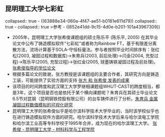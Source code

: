 ## 昆明理工大学七彩虹
collapsed:: true
	- ((63888e34-060a-4f47-ae51-b0181e611d79))
	  collapsed:: true
		- collapsed:: true
		  >参考
			- ((652e41dd-9c15-4d0e-b201-101a43967309))
- 2005年，昆明理工大学张希俊课题组的硕士陈乐平 (陈乐平, 2005) 在其毕业论文中公布了铸造模拟软件“七彩虹”或者称为Rainbow FT，基于有限差分离散方法，流场计算基于SOLA-守恒标量法。参与者按照毕业时间排序有：张红松(2003, 凝固过程和数据库)->朱育兵(2003, 前后处理)->闫金(2004, 充型过程)->陈乐平(2005, 充型过程)->张红金(2005, 球墨铸铁凝固过程及前处理)。[张希俊指导的学位论文](https://www.zhizhen.com/s?strchannel=3,5&adv=DT((F="张希俊")+AND+(O='昆明理工大学'))&aorp=a&size=15&isort=2&x=0_445)
- 根据多篇论文的致谢，张方教授是该课题组的主要合作者，其研究方向是铸造工装，可能提供了实验方面的支持 [张方 和 张希俊 发表的成果](https://www.zhizhen.com/s?adv=%28A%3D%22%E5%BC%A0%E6%96%B9%22*%22%E5%BC%A0%E5%B8%8C%E4%BF%8A%22%29+AND+%28O%3D%27%E6%98%86%E6%98%8E%E7%90%86%E5%B7%A5%E5%A4%A7%E5%AD%A6%27%29&aorp=a&size=15&isort=2&x=0_445&pages=2&version=v2)
- 该项目的时间跨度和武汉理工大学罗继相课题组WHUT-CAST的跨度相当，都是3年，这个项目是否也是依托于某个横向课题呢？朱育兵在其硕士毕业论文6.5节对昆钢（昆明钢铁控股有限公司）的台车铸件进行了分析。[朱育兵 金属凝固过程数值模拟的可视化研究](https://d.wanfangdata.com.cn/thesis/ChJUaGVzaXNOZXdTMjAyMzA5MDESB1k1NjYyMjcaCGVsNHhrYmVu)
- 昆明理工大学的张希俊似乎是哈尔滨科学技术大学毕业的，当时该学校似乎也在进行铸造模拟软件方面的研究。哈尔滨科学技术大学后来与哈尔滨电工学院和哈尔滨工业高等专科学校于1995年合并，成为现在的哈尔滨理工大学。 [张希俊 - 昆明理工大学 - 材料科学与工程学院](https://www.x-mol.com/university/faculty/38405)